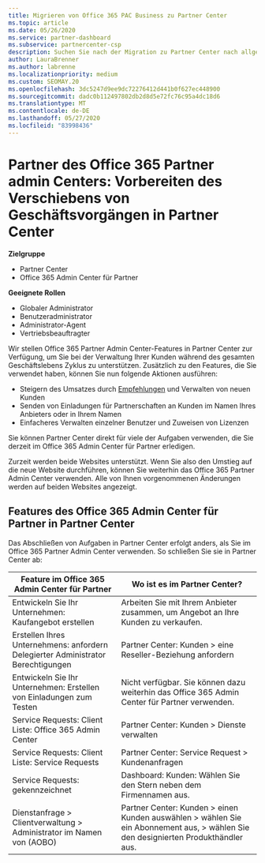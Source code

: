 ```yaml
---
title: Migrieren von Office 365 PAC Business zu Partner Center
ms.topic: article
ms.date: 05/26/2020
ms.service: partner-dashboard
ms.subservice: partnercenter-csp
description: Suchen Sie nach der Migration zu Partner Center nach allgemeinen Features von Office 365 Partner Admin Center (PAC), wie z. b. das Erstellen von Geschäfts-und Service Anfragen.
author: LauraBrenner
ms.author: labrenne
ms.localizationpriority: medium
ms.custom: SEOMAY.20
ms.openlocfilehash: 3dc5247d9ee9dc72276412d441b0f627ec448900
ms.sourcegitcommit: dadc0b112497802db2d8d5e72fc76c95a4dc18d6
ms.translationtype: MT
ms.contentlocale: de-DE
ms.lasthandoff: 05/27/2020
ms.locfileid: "83998436"
---
```

# <a name="office-365-partner-admin-center-partners---get-ready-to-move-business-operations-to-partner-center"></a>Partner des Office 365 Partner admin Centers: Vorbereiten des Verschiebens von Geschäftsvorgängen in Partner Center

**Zielgruppe** 

- Partner Center
- Office 365 Admin Center für Partner

**Geeignete Rollen**

- Globaler Administrator
- Benutzeradministrator
- Administrator-Agent
- Vertriebsbeauftragter

Wir stellen Office 365 Partner Admin Center-Features in Partner Center zur Verfügung, um Sie bei der Verwaltung Ihrer Kunden während des gesamten Geschäftslebens Zyklus zu unterstützen. Zusätzlich zu den Features, die Sie verwendet haben, können Sie nun folgende Aktionen ausführen:

- Steigern des Umsatzes durch [Empfehlungen](referrals.md) und Verwalten von neuen Kunden
- Senden von Einladungen für Partnerschaften an Kunden im Namen Ihres Anbieters oder in Ihrem Namen
- Einfacheres Verwalten einzelner Benutzer und Zuweisen von Lizenzen

Sie können Partner Center direkt für viele der Aufgaben verwenden, die Sie derzeit im Office 365 Admin Center für Partner erledigen. 

Zurzeit werden beide Websites unterstützt. Wenn Sie also den Umstieg auf die neue Website durchführen, können Sie weiterhin das Office 365 Partner Admin Center verwenden. Alle von Ihnen vorgenommenen Änderungen werden auf beiden Websites angezeigt.

## <a name="find-office-365-partner-admin-center-features-in-partner-center"></a>Features des Office 365 Admin Center für Partner in Partner Center

Das Abschließen von Aufgaben in Partner Center erfolgt anders, als Sie im Office 365 Partner Admin Center verwenden. So schließen Sie sie in Partner Center ab:

| Feature im Office 365 Admin Center für Partner                       | Wo ist es im Partner Center? | 
|   -----------------------------------------------  | -------------- |
| Entwickeln Sie Ihr Unternehmen: Kaufangebot erstellen | Arbeiten Sie mit Ihrem Anbieter zusammen, um Angebot an Ihre Kunden zu verkaufen. |
| Erstellen Ihres Unternehmens: anfordern Delegierter Administrator Berechtigungen | Partner Center: Kunden > eine Reseller-Beziehung anfordern |
| Entwickeln Sie Ihr Unternehmen: Erstellen von Einladungen zum Testen | Nicht verfügbar. Sie können dazu weiterhin das Office 365 Admin Center für Partner verwenden. |
| Service Requests: Client Liste: Office 365 Admin Center | Partner Center: Kunden > Dienste verwalten |
| Service Requests: Client Liste: Service Requests | Partner Center: Service Request > Kundenanfragen |
| Service Requests: gekennzeichnet | Dashboard: Kunden: Wählen Sie den Stern neben dem Firmennamen aus. |
| Dienstanfrage > Clientverwaltung > Administrator im Namen von (AOBO) | Partner Center: Kunden > einen Kunden auswählen > wählen Sie ein Abonnement aus, > wählen Sie den designierten Produkthändler aus. |

